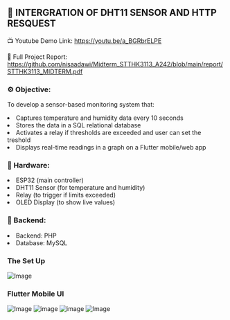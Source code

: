 ## 🚀  INTERGRATION OF DHT11 SENSOR AND HTTP RESQUEST
📺 Youtube Demo Link: https://youtu.be/a_BGRbrELPE

📝 Full Project Report: https://github.com/nisaadawi/Midterm_STTHK3113_A242/blob/main/report/STTHK3113_MIDTERM.pdf

### ⚙️ Objective:
To develop a sensor-based monitoring system that:
<li> Captures temperature and humidity data every 10 seconds
<li> Stores the data in a SQL relational database
<li> Activates a relay if thresholds are exceeded and user can set the treshold 
<li> Displays real-time readings in a graph on a Flutter mobile/web app

### 🔩 Hardware:
<li>	ESP32 (main controller)
<li>	DHT11 Sensor (for temperature and humidity)
<li>	Relay (to trigger if limits exceeded)
<li>	OLED Display (to show live values)

### 🔑 Backend:
<li>	Backend: PHP
<li>	Database: MySQL

### The Set Up
![Image](https://github.com/user-attachments/assets/fb63348f-2b0f-4628-8ba5-e44d00f171a3)

### Flutter Mobile UI 
![Image](https://github.com/user-attachments/assets/c7558c77-74a7-4dcf-b387-a0656117df64)
![image](https://github.com/user-attachments/assets/36ce2c62-212a-4008-9974-9dbc779fbd01)
![image](https://github.com/user-attachments/assets/d7a93311-9fdf-495d-b298-df2b78407022)
![Image](https://github.com/user-attachments/assets/d13f2e73-d213-4a38-9bbc-4f18821f8bdc)
